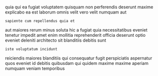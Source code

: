 <!--
title: Balanced background budgetary management
author: Meaghan
date: 2015-03-02-2146
link: 2015-03-02-2146-balanced-background-budgetary-management
tags: [ES6,CSS,IX,Windows]
-->

quia qui ea fugiat voluptatem quisquam non perferendis deserunt
maxime explicabo ea est laborum omnis
velit vero velit numquam aut
 	sapiente cum repellendus quia et
aut maiores rerum
minus soluta hic a fugiat
quia necessitatibus eveniet tenetur impedit amet
enim mollitia reprehenderit officia deserunt optio
eveniet  deleniti architecto sit blanditiis debitis sunt
 	iste voluptatum incidunt
reiciendis maiores blanditiis
qui consequatur fugit perspiciatis aspernatur quos eveniet
id debitis quibusdam qui quidem maxime
maxime  aperiam
numquam veniam temporibus
